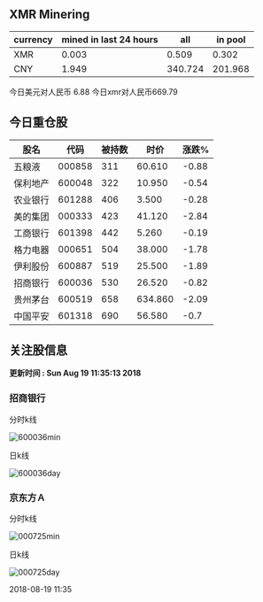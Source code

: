 ## XMR Minering

|currency|mined in last 24 hours|all|in pool|
|---|---|---|---|
|XMR|0.003|0.509|0.302|
|CNY|1.949|340.724|201.968|

今日美元对人民币 6.88	今日xmr对人民币669.79


## 今日重仓股 

|股名|代码|被持数|时价|涨跌%|
|---|---|---|---|---|
|五粮液|000858|311|60.610|-0.88|
|保利地产|600048|322|10.950|-0.54|
|农业银行|601288|406|3.500|-0.28|
|美的集团|000333|423|41.120|-2.84|
|工商银行|601398|442|5.260|-0.19|
|格力电器|000651|504|38.000|-1.78|
|伊利股份|600887|519|25.500|-1.89|
|招商银行|600036|530|26.520|-0.82|
|贵州茅台|600519|658|634.860|-2.09|
|中国平安|601318|690|56.580|-0.7|

## 关注股信息
**更新时间 : Sun Aug 19 11:35:13 2018**
### 招商银行 
分时k线

![600036min](http://image.sinajs.cn/newchart/min/n/sh600036.gif)

日k线

![600036day](http://image.sinajs.cn/newchart/daily/n/sh600036.gif)

### 京东方Ａ 
分时k线

![000725min](http://image.sinajs.cn/newchart/min/n/sz000725.gif)

日k线

![000725day](http://image.sinajs.cn/newchart/daily/n/sz000725.gif)

2018-08-19 11:35